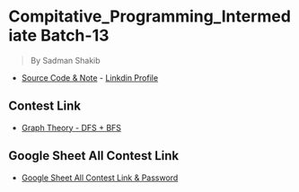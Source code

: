 # Compitative_Programming_Intermediate Batch-13

> By Sadman Shakib

- [Source Code & Note](https://github.com/Sadman007/DevSkill-Programming-Course---Basic---Public-CodeBank/tree/master/DevSkill_CP/Intermediate/Batch%2013) - [Linkdin Profile](https://www.linkedin.com/in/sadman007)

## Contest Link

- [Graph Theory - DFS + BFS](vjudge.net/contest/517797)

## Google Sheet All Contest Link

- [Google Sheet All Contest Link & Password](https://docs.google.com/spreadsheets/d/1drUEeiNoPWLQQyc7boW25_vpTUW3Jk_mgtNUVcJpNto/edit#gid=1061998429)
